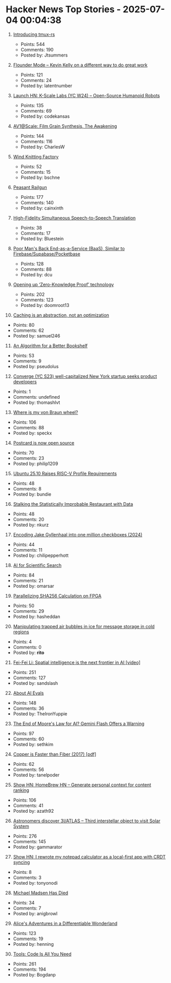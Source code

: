 # Hacker News Top Stories - 2025-07-04 00:04:38

1. [Introducing tmux-rs](https://richardscollin.github.io/tmux-rs/)
   - Points: 544
   - Comments: 190
   - Posted by: Jtsummers

2. [Flounder Mode – Kevin Kelly on a different way to do great work](https://joincolossus.com/article/flounder-mode/)
   - Points: 121
   - Comments: 24
   - Posted by: latentnumber

3. [Launch HN: K-Scale Labs (YC W24) – Open-Source Humanoid Robots](undefined)
   - Points: 135
   - Comments: 69
   - Posted by: codekansas

4. [AV1@Scale: Film Grain Synthesis, The Awakening](https://netflixtechblog.com/av1-scale-film-grain-synthesis-the-awakening-ee09cfdff40b)
   - Points: 144
   - Comments: 116
   - Posted by: CharlesW

5. [Wind Knitting Factory](https://www.merelkarhof.nl/work/wind-knitting-factory)
   - Points: 52
   - Comments: 15
   - Posted by: bschne

6. [Peasant Railgun](https://knightsdigest.com/what-exactly-is-the-peasant-railgun-in-dd-5e/)
   - Points: 177
   - Comments: 140
   - Posted by: cainxinth

7. [High-Fidelity Simultaneous Speech-to-Speech Translation](https://arxiv.org/abs/2502.03382)
   - Points: 38
   - Comments: 17
   - Posted by: Bluestein

8. [Poor Man's Back End-as-a-Service (BaaS), Similar to Firebase/Supabase/Pocketbase](https://github.com/zserge/pennybase)
   - Points: 128
   - Comments: 88
   - Posted by: dcu

9. [Opening up ‘Zero-Knowledge Proof’ technology](https://blog.google/technology/safety-security/opening-up-zero-knowledge-proof-technology-to-promote-privacy-in-age-assurance/)
   - Points: 202
   - Comments: 123
   - Posted by: doomroot13

10. [Caching is an abstraction, not an optimization](https://buttondown.com/jaffray/archive/caching-is-an-abstraction-not-an-optimization/)
   - Points: 80
   - Comments: 62
   - Posted by: samuel246

11. [An Algorithm for a Better Bookshelf](https://cacm.acm.org/news/an-algorithm-for-a-better-bookshelf/)
   - Points: 53
   - Comments: 9
   - Posted by: pseudolus

12. [Converge (YC S23) well-capitalized New York startup seeks product developers](https://www.runconverge.com/careers)
   - Points: 1
   - Comments: undefined
   - Posted by: thomashlvt

13. [Where is my von Braun wheel?](https://angadh.com/wherevonbraunwheel)
   - Points: 106
   - Comments: 88
   - Posted by: speckx

14. [Postcard is now open source](https://www.contraption.co/postcard-open-source/)
   - Points: 70
   - Comments: 23
   - Posted by: philip1209

15. [Ubuntu 25.10 Raises RISC-V Profile Requirements](https://www.omgubuntu.co.uk/2025/06/ubuntu-riscv-rva23-support)
   - Points: 48
   - Comments: 8
   - Posted by: bundie

16. [Stalking the Statistically Improbable Restaurant with Data](https://ethanzuckerman.com/2025/07/03/stalking-the-statistically-improbable-restaurant-with-data/)
   - Points: 48
   - Comments: 20
   - Posted by: nkurz

17. [Encoding Jake Gyllenhaal into one million checkboxes (2024)](https://ednamode.xyz/blogs/2.html)
   - Points: 44
   - Comments: 11
   - Posted by: chilipepperhott

18. [AI for Scientific Search](https://arxiv.org/abs/2507.01903)
   - Points: 84
   - Comments: 21
   - Posted by: omarsar

19. [Parallelizing SHA256 Calculation on FPGA](https://www.controlpaths.com/2025/06/29/parallelizing_sha256-calculation-fpga/)
   - Points: 50
   - Comments: 29
   - Posted by: hasheddan

20. [Manipulating trapped air bubbles in ice for message storage in cold regions](https://www.cell.com/cell-reports-physical-science/fulltext/S2666-3864(25)00221-8)
   - Points: 4
   - Comments: 0
   - Posted by: __rito__

21. [Fei-Fei Li: Spatial intelligence is the next frontier in AI [video]](https://www.youtube.com/watch?v=_PioN-CpOP0)
   - Points: 251
   - Comments: 127
   - Posted by: sandslash

22. [About AI Evals](https://hamel.dev/blog/posts/evals-faq/)
   - Points: 148
   - Comments: 36
   - Posted by: TheIronYuppie

23. [The End of Moore's Law for AI? Gemini Flash Offers a Warning](https://sutro.sh/blog/the-end-of-moore-s-law-for-ai-gemini-flash-offers-a-warning)
   - Points: 97
   - Comments: 60
   - Posted by: sethkim

24. [Copper is Faster than Fiber (2017) [pdf]](https://www.arista.com/assets/data/pdf/Copper-Faster-Than-Fiber-Brief.pdf)
   - Points: 62
   - Comments: 56
   - Posted by: tanelpoder

25. [Show HN: HomeBrew HN – Generate personal context for content ranking](https://www.hackernews.coffee/)
   - Points: 106
   - Comments: 41
   - Posted by: azath92

26. [Astronomers discover 3I/ATLAS – Third interstellar object to visit Solar System](https://www.abc.net.au/news/science/2025-07-03/3i-atlas-a11pl3z-interstellar-object-in-our-solar-system/105489180)
   - Points: 276
   - Comments: 145
   - Posted by: gammarator

27. [Show HN: I rewrote my notepad calculator as a local-first app with CRDT syncing](https://numpad.io)
   - Points: 8
   - Comments: 3
   - Posted by: tonyonodi

28. [Michael Madsen Has Died](https://www.nytimes.com/2025/07/03/movies/michael-madsen-dead.html)
   - Points: 34
   - Comments: 7
   - Posted by: anigbrowl

29. [Alice's Adventures in a Differentiable Wonderland](https://arxiv.org/abs/2404.17625)
   - Points: 123
   - Comments: 19
   - Posted by: henning

30. [Tools: Code Is All You Need](https://lucumr.pocoo.org/2025/7/3/tools/)
   - Points: 261
   - Comments: 194
   - Posted by: Bogdanp

